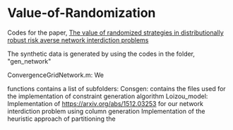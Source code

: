 # Value-of-Randomization
Codes for the paper, [The value of randomized strategies in distributionally robust risk averse network interdiction problems](https://arxiv.org/abs/2003.07915)


The synthetic data is generated by using the codes in the folder, "gen_network"

ConvergenceGridNetwork.m: We  

functions contains a list of subfolders:
  Consgen: contains the files used for the implementation of constraint generation algorithm
  Loizou_model: Implementation of <https://arxiv.org/abs/1512.03253> for our network interdiction problem using column generation
  Implementation of the heuristic approach of partitioning the 
